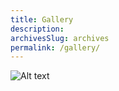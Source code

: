 ```yaml
---
title: Gallery
description: 
archivesSlug: archives
permalink: /gallery/
---
```


![Alt text](/site/images/nitw.JPG)
